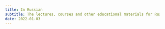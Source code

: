 ```yaml
---
title: In Russian
subtitle: The lectures, courses and other educational materials for Russian speakers
date: 2022-01-03
---
```




